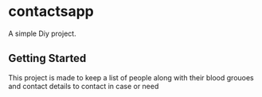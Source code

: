 # contactsapp

A simple Diy project.

## Getting Started

This project is made to keep a list of people along with their blood grouoes and contact details to contact in case or need

